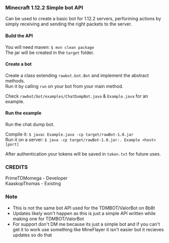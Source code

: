 ### Minecraft 1.12.2 Simple bot API
Can be used to create a basic bot for 1.12.2 servers, performing actions by simply receiving and sending the right packets to the server.

#### Build the API
You will need maven: ```$ mvn clean package```  
The jar will be created in the ```target``` folder.

#### Create a bot
Create a class extending ```rawbot.bot.Bot``` and implement the abstract methods.  
Run it by calling ```run``` on your bot from your main method.  

Check ```rawbot/bot/examples/ChatDumpBot.java``` & ```Example.java``` for an example.

#### Run the example
Run the chat dump bot.  

Compile it: ```$ javac Example.java -cp target/rawBot-1.0.jar```  
Run it on a server: ```$ java -cp target/rawBot-1.0.jar:. Example <host> [port]```  

After authentication your tokens will be saved in ```token.txt``` for future uses.

### CREDITS

PrimeTDMomega - Developer
<br>
KaaskopThomas - Existing

### Note
 - This is not the same bot API used for the TDMBOT/ValorBot on 8b8t 
 - Updates likely won't happen as this is just a simple API written while making one for TDMBOT/ValorBot
 - For support don't DM me because its just a simple bot and if you can't get it to work use something like MineFlayer it isn't easier but it recieves updates so do that

